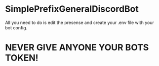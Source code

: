 # SimplePrefixGeneralDiscordBot

All you need to do is edit the presense and create your .env file with your bot config.

# NEVER GIVE ANYONE YOUR BOTS TOKEN!
